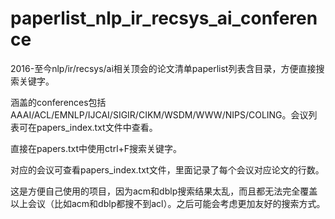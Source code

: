 # paperlist_nlp_ir_recsys_ai_conference
2016-至今nlp/ir/recsys/ai相关顶会的论文清单paperlist列表含目录，方便直接搜索关键字。

涵盖的conferences包括AAAI/ACL/EMNLP/IJCAI/SIGIR/CIKM/WSDM/WWW/NIPS/COLING。会议列表可在papers_index.txt文件中查看。

直接在papers.txt中使用ctrl+F搜索关键字。

对应的会议可查看papers_index.txt文件，里面记录了每个会议对应论文的行数。

这是方便自己使用的项目，因为acm和dblp搜索结果太乱，而且都无法完全覆盖以上会议（比如acm和dblp都搜不到acl）。之后可能会考虑更加友好的搜索方式。
